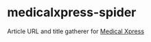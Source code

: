 # medicalxpress-spider
Article URL and title gatherer for [Medical Xpress](https://medicalxpress.com/)
